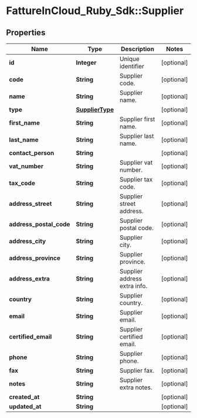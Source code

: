 # FattureInCloud_Ruby_Sdk::Supplier

## Properties

| Name | Type | Description | Notes |
| ---- | ---- | ----------- | ----- |
| **id** | **Integer** | Unique identifier | [optional] |
| **code** | **String** | Supplier code. | [optional] |
| **name** | **String** | Supplier name. | [optional] |
| **type** | [**SupplierType**](SupplierType.md) |  | [optional] |
| **first_name** | **String** | Supplier first name. | [optional] |
| **last_name** | **String** | Supplier last name. | [optional] |
| **contact_person** | **String** |  | [optional] |
| **vat_number** | **String** | Supplier vat number. | [optional] |
| **tax_code** | **String** | Supplier tax code. | [optional] |
| **address_street** | **String** | Supplier street address. | [optional] |
| **address_postal_code** | **String** | Supplier postal code. | [optional] |
| **address_city** | **String** | Supplier city. | [optional] |
| **address_province** | **String** | Supplier province. | [optional] |
| **address_extra** | **String** | Supplier address extra info. | [optional] |
| **country** | **String** | Supplier country. | [optional] |
| **email** | **String** | Supplier email. | [optional] |
| **certified_email** | **String** | Supplier certified email. | [optional] |
| **phone** | **String** | Supplier phone. | [optional] |
| **fax** | **String** | Supplier fax. | [optional] |
| **notes** | **String** | Supplier extra notes. | [optional] |
| **created_at** | **String** |  | [optional] |
| **updated_at** | **String** |  | [optional] |

